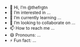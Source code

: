 - 👋 Hi, I’m @thefrgtn
- 👀 I’m interested in ...
- 🌱 I’m currently learning ...
- 💞️ I’m looking to collaborate on ...
- 📫 How to reach me ...
- 😄 Pronouns: ...
- ⚡ Fun fact: ...

<!---
thefrgtn/thefrgtn is a ✨ special ✨ repository because its `README.md` (this file) appears on your GitHub profile.
You can click the Preview link to take a look at your changes.
--->
